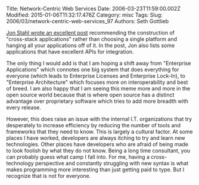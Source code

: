 Title: Network-Centric Web Services
Date: 2006-03-23T11:59:00.002Z
Modified: 2015-01-06T11:32:17.476Z
Category: misc
Tags: 
Slug: 2006/03/network-centric-web-services_97
Authors: Seth Gottlieb

[Jon Stahl wrote an excellent post](http://blogs.onenw.org/jon/archives/2006/02/27/single-stacks-or-network-centric-web-services/) recommending the construction of "cross-stack applications" rather than choosing a single platform and hanging all your applications off of it. In the post, Jon also lists some applications that have excellent APIs for integration.   

The only thing I would add is that I am hoping a shift away from "Enterprise Applications" which connotes one big system that does everything for everyone (which leads to Enterprise Licenses and Enterprise Lock-In), to "Enterprise Architecture" which focuses more on interoperability and best of breed. I am also happy that I am seeing this meme more and more in the open source world because that is where open source has a distinct advantage over proprietary software which tries to add more breadth with every release.  

However, this does raise an issue with the internal I.T. organizations that try desperately to increase efficiency by reducing the number of tools and frameworks that they need to know. This is largely a cultural factor. At some places I have worked, developers are always itching to try and learn new technologies. Other places have developers who are afraid of being made to look foolish by what they do not know. Being a long time consultant, you can probably guess what camp I fall into. For me, having a cross-technology perspective and constantly struggling with new syntax is what makes programming more interesting than just getting paid to type. But I recognize that is not for everyone.
